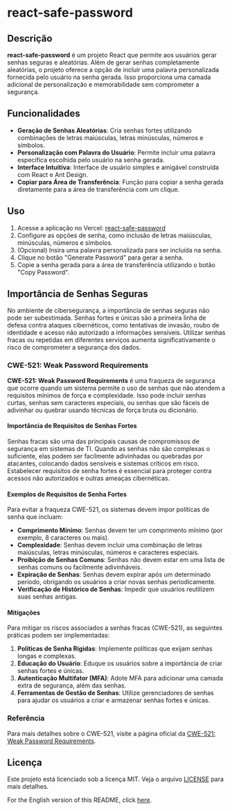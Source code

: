 # react-safe-password

## Descrição

**react-safe-password** é um projeto React que permite aos usuários gerar senhas seguras e aleatórias. Além de gerar senhas completamente aleatórias, o projeto oferece a opção de incluir uma palavra personalizada fornecida pelo usuário na senha gerada. Isso proporciona uma camada adicional de personalização e memorabilidade sem comprometer a segurança.

## Funcionalidades

- **Geração de Senhas Aleatórias**: Cria senhas fortes utilizando combinações de letras maiúsculas, letras minúsculas, números e símbolos.
- **Personalização com Palavra do Usuário**: Permite incluir uma palavra específica escolhida pelo usuário na senha gerada.
- **Interface Intuitiva**: Interface de usuário simples e amigável construída com React e Ant Design.
- **Copiar para Área de Transferência**: Função para copiar a senha gerada diretamente para a área de transferência com um clique.

## Uso

1. Acesse a aplicação no Vercel: [react-safe-password](https://react-safe-password.vercel.app)
2. Configure as opções de senha, como inclusão de letras maiúsculas, minúsculas, números e símbolos.
3. (Opcional) Insira uma palavra personalizada para ser incluída na senha.
4. Clique no botão "Generate Password" para gerar a senha.
5. Copie a senha gerada para a área de transferência utilizando o botão "Copy Password".

## Importância de Senhas Seguras

No ambiente de cibersegurança, a importância de senhas seguras não pode ser subestimada. Senhas fortes e únicas são a primeira linha de defesa contra ataques cibernéticos, como tentativas de invasão, roubo de identidade e acesso não autorizado a informações sensíveis. Utilizar senhas fracas ou repetidas em diferentes serviços aumenta significativamente o risco de comprometer a segurança dos dados.

### CWE-521: Weak Password Requirements

**CWE-521: Weak Password Requirements** é uma fraqueza de segurança que ocorre quando um sistema permite o uso de senhas que não atendem a requisitos mínimos de força e complexidade. Isso pode incluir senhas curtas, senhas sem caracteres especiais, ou senhas que são fáceis de adivinhar ou quebrar usando técnicas de força bruta ou dicionário.

#### Importância de Requisitos de Senhas Fortes

Senhas fracas são uma das principais causas de compromissos de segurança em sistemas de TI. Quando as senhas não são complexas o suficiente, elas podem ser facilmente adivinhadas ou quebradas por atacantes, colocando dados sensíveis e sistemas críticos em risco. Estabelecer requisitos de senha fortes é essencial para proteger contra acessos não autorizados e outras ameaças cibernéticas.

#### Exemplos de Requisitos de Senha Fortes

Para evitar a fraqueza CWE-521, os sistemas devem impor políticas de senha que incluam:

- **Comprimento Mínimo**: Senhas devem ter um comprimento mínimo (por exemplo, 8 caracteres ou mais).
- **Complexidade**: Senhas devem incluir uma combinação de letras maiúsculas, letras minúsculas, números e caracteres especiais.
- **Proibição de Senhas Comuns**: Senhas não devem estar em uma lista de senhas comuns ou facilmente adivinháveis.
- **Expiração de Senhas**: Senhas devem expirar após um determinado período, obrigando os usuários a criar novas senhas periodicamente.
- **Verificação de Histórico de Senhas**: Impedir que usuários reutilizem suas senhas antigas.

#### Mitigações

Para mitigar os riscos associados a senhas fracas (CWE-521), as seguintes práticas podem ser implementadas:

1. **Políticas de Senha Rígidas**: Implemente políticas que exijam senhas longas e complexas.
2. **Educação do Usuário**: Eduque os usuários sobre a importância de criar senhas fortes e únicas.
3. **Autenticação Multifator (MFA)**: Adote MFA para adicionar uma camada extra de segurança, além das senhas.
4. **Ferramentas de Gestão de Senhas**: Utilize gerenciadores de senhas para ajudar os usuários a criar e armazenar senhas fortes e únicas.

### Referência

Para mais detalhes sobre o CWE-521, visite a página oficial da [CWE-521: Weak Password Requirements](https://cwe.mitre.org/data/definitions/521.html).

## Licença

Este projeto está licenciado sob a licença MIT. Veja o arquivo [LICENSE](LICENSE) para mais detalhes.

For the English version of this README, click [here](README_EN.md).